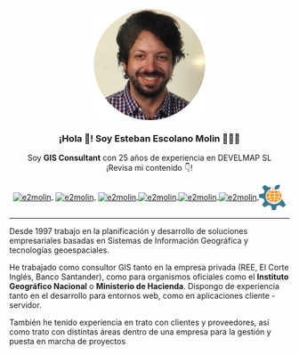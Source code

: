 <p align="center" width="300">
   <img align="center" width="200" src="img/avatar-rounded.png" />
   <h3 align="center">¡Hola 👋! Soy Esteban Escolano Molin 👨🏻‍💻</h3>
</p>

<p align="center">
  Soy <strong>GIS Consultant</strong> con 25 años de experiencia en DEVELMAP SL<br />¡Revisa mi contenido 👇!
</p>
<p align="center">
   <a href="https://www.linkedin.com/in/estebanescolano" target="blank" style='margin-right:4px'>
    <img align="center" src="https://cdn.jsdelivr.net/npm/simple-icons@3.0.1/icons/linkedin.svg" alt="e2molin" height="48px" width="48px" />
  </a>
   <a href="https://www.develmap.com/cvitae/assets/docs/CVitae_Esteban_Escolano_Molin.pdf" target="blank" style='margin-right:4px'>
    <img align="center" src="https://cdn.jsdelivr.net/npm/simple-icons@3.0.1/icons/superuser.svg" alt="e2molin" height="48px" width="48px" />
  </a>
  <a href="https://www.instagram.com/e2molin/" target="blank">
    <img align="center" src="https://cdn.jsdelivr.net/npm/simple-icons@3.0.1/icons/instagram.svg" alt="e2molin" height="48px" width="48px" />
  </a>
  <a href="https://twitter.com/e2molin" target="blank">
    <img align="center" src="https://cdn.jsdelivr.net/npm/simple-icons@3.0.1/icons/twitter.svg" alt="e2molin" height="48px" width="48px" />
  </a>
  <a href="mailto:esteban.emolin@gmail.com" target="blank">
    <img align="center" src="https://cdn.jsdelivr.net/npm/simple-icons@3.0.1/icons/gmail.svg" alt="e2molin" height="48px" width="48px" />
  </a>
  <a href="https://www.pinterest.es/eescolanomolin/_saved/" target="blank">
    <img align="center" src="https://cdn.jsdelivr.net/npm/simple-icons@3.0.1/icons/pinterest.svg" alt="e2molin" height="48px" width="48px" />
  </a>
  <a href="https://www.develmap.com/cvitae/" target="blank">
    <img align="center" src="img/logo-develmap.png" alt="e2molin" height="48px" width="48px" />
  </a>  
</p>
 
---

Desde 1997 trabajo en la planificación y desarrollo de soluciones empresariales basadas en Sistemas de Información Geográfica y tecnologías geoespaciales.

He trabajado como consultor GIS tanto en la empresa privada (REE, El Corte Inglés, Banco Santander), como para organismos oficiales como el **Instituto Geográfico Nacional** o **Ministerio de Hacienda**. Dispongo de experiencia tanto en el desarrollo para entornos web, como en aplicaciones cliente - servidor.

También he tenido experiencia en trato con clientes y proveedores, así como trato con distintas áreas dentro de una empresa para la gestión y puesta en marcha de proyectos


